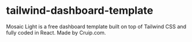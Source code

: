 # tailwind-dashboard-template
Mosaic Light is a free dashboard template built on top of Tailwind CSS and fully coded in React. Made by Cruip.com.
